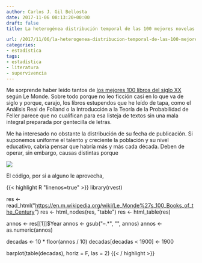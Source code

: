 ```yaml
---
author: Carlos J. Gil Bellosta
date: 2017-11-06 08:13:20+00:00
draft: false
title: La heterogénea distribución temporal de las 100 mejores novelas según Le Monde

url: /2017/11/06/la-heterogenea-distribucion-temporal-de-las-100-mejores-novelas-segun-le-monde/
categories:
- estadística
tags:
- estadística
- literatura
- supervivencia
---
```


Me sorprende haber leído tantos de [los mejores 100 libros del siglo XX](https://en.m.wikipedia.org/wiki/Le_Monde%27s_100_Books_of_the_Century) según Le Monde. Sobre todo porque no leo ficción  casi en lo que va de siglo y porque, carajo, los libros estupendos que he leído de tapa, como el Análisis Real de Folland o la Introducción a la Teoría de la Probabilidad de Feller parece que no cualifican para esa listeja de textos sin una mala integral preparada por gentecilla de letras.

Me ha interesado no obstante la distribución de su fecha de publicación. Si suponemos uniforme el talento y creciente la población y su nivel educativo, cabría pensar que habría más y más cada década. Deben de operar, sin embargo, causas distintas porque

![](/wp-uploads/2017/11/distribucion_fecha_publicacion.png)

El código, por si a alguno le aprovecha,

{{< highlight R "linenos=true" >}}
library(rvest)

res <- read_html("https://en.m.wikipedia.org/wiki/Le_Monde%27s_100_Books_of_the_Century")
res <- html_nodes(res, "table")
res <- html_table(res)

annos <- res[[1]]$Year
annos <- gsub("–.*", "", annos)
annos <- as.numeric(annos)

decadas <- 10 * floor(annos / 10)
decadas[decadas < 1900] <- 1900

barplot(table(decadas), horiz = F, las = 2)
{{< / highlight >}}
